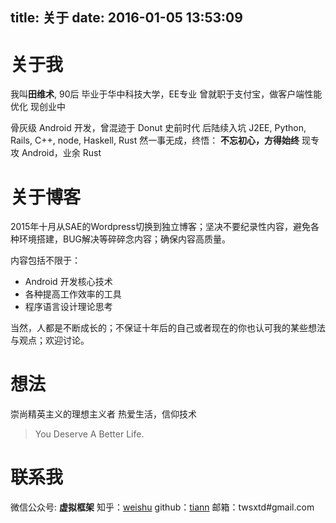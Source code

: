 title: 关于
date: 2016-01-05 13:53:09
---
# 关于我

我叫**田维术**, 90后
毕业于华中科技大学，EE专业
曾就职于支付宝，做客户端性能优化
现创业中

骨灰级 Android 开发，曾混迹于 Donut 史前时代
后陆续入坑 J2EE, Python, Rails, C++, node, Haskell, Rust
然一事无成，终悟：
**不忘初心，方得始终**
现专攻 Android，业余 Rust

# 关于博客

2015年十月从SAE的Wordpress切换到独立博客；坚决不要纪录性内容，避免各种环境搭建，BUG解决等碎碎念内容；确保内容高质量。

内容包括不限于：

- Android 开发核心技术
- 各种提高工作效率的工具
- 程序语言设计理论思考

当然，人都是不断成长的；不保证十年后的自己或者现在的你也认可我的某些想法与观点；欢迎讨论。

# 想法

崇尚精英主义的理想主义者
热爱生活，信仰技术

> You Deserve A Better Life.

# 联系我

微信公众号: **虚拟框架**
知乎：[weishu](https://www.zhihu.com/people/tian-weishu)
github：[tiann](https://github.com/tiann)
邮箱：twsxtd#gmail.com
